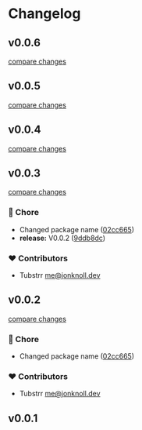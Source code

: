 # Changelog

## v0.0.6

[compare changes](https://github.com/tubstrr/seo/compare/v0.0.5...v0.0.6)

## v0.0.5

[compare changes](https://github.com/tubstrr/seo/compare/v0.0.4...v0.0.5)

## v0.0.4

[compare changes](https://github.com/tubstrr/seo/compare/v0.0.3...v0.0.4)

## v0.0.3

[compare changes](https://github.com/tubstrr/seo/compare/v0.0.1...v0.0.3)

### 🏡 Chore

- Changed package name ([02cc665](https://github.com/tubstrr/seo/commit/02cc665))
- **release:** V0.0.2 ([9ddb8dc](https://github.com/tubstrr/seo/commit/9ddb8dc))

### ❤️ Contributors

- Tubstrr <me@jonknoll.dev>

## v0.0.2

[compare changes](https://github.com/tubstrr/seo/compare/v0.0.1...v0.0.2)

### 🏡 Chore

- Changed package name ([02cc665](https://github.com/tubstrr/seo/commit/02cc665))

### ❤️ Contributors

- Tubstrr <me@jonknoll.dev>

## v0.0.1

